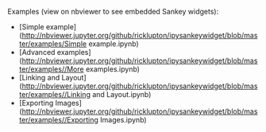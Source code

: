 Examples (view on nbviewer to see embedded Sankey widgets):

- [Simple example](http://nbviewer.jupyter.org/github/ricklupton/ipysankeywidget/blob/master/examples/Simple example.ipynb)
- [Advanced examples](http://nbviewer.jupyter.org/github/ricklupton/ipysankeywidget/blob/master/examples//More examples.ipynb)
- [Linking and Layout](http://nbviewer.jupyter.org/github/ricklupton/ipysankeywidget/blob/master/examples//Linking and Layout.ipynb)
- [Exporting Images](http://nbviewer.jupyter.org/github/ricklupton/ipysankeywidget/blob/master/examples//Exporting Images.ipynb)
